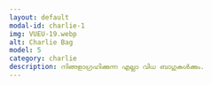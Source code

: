 ```yaml
---
layout: default
modal-id: charlie-1
img: VUEU-19.webp
alt: Charlie Bag
model: 5
category: charlie
description: നിങ്ങളാഗ്രഹിക്കുന്ന എല്ലാ വിധ ബാഗുകൾക്കും.
---
```


